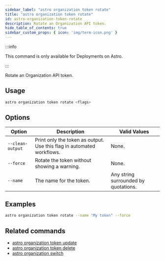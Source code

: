 ```yaml
---
sidebar_label: "astro organization token rotate"
title: "astro organization token rotate"
id: astro-organization-token-rotate
description: Rotate an Organization API token.
hide_table_of_contents: true
sidebar_custom_props: { icon: 'img/term-icon.png' }
---
```


:::info

This command is only available for Deployments on Astro.

:::

Rotate an Organization API token.

## Usage

```sh
astro organization token rotate <flags>
```

## Options

| Option            | Description                                                                                                                             | Valid Values  |
| ----------------- | --------------------------------------------------------------------------------------------------------------------------------------- | ------------- |
| `--clean-output`   | Print only the token as output. Use this flag in automated workflows.                                                                                                      | None.   |
| `--force` | Rotate the token without showing a warning. |  None. |
| `--name` | The name for the token. | Any string surrounded by quotations. |

## Examples

```sh
astro organization token rotate --name "My token" --force
```

## Related commands

- [astro organization token update](cli/astro-organization-token-update.md)
- [astro organization token delete](cli/astro-organization-token-delete.md)
- [astro organization switch](cli/astro-organization-switch.md)